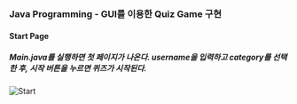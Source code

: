 ### Java Programming - GUI를 이용한 Quiz Game 구현

#### Start Page
##### Main.java를 실행하면 첫 페이지가 나온다. username을 입력하고 category를 선택한 후, 시작 버튼을 누르면 퀴즈가 시작된다.
![Start](https://user-images.githubusercontent.com/80879131/120931426-6dd38800-c72c-11eb-91ed-aee0681d9e95.png)


